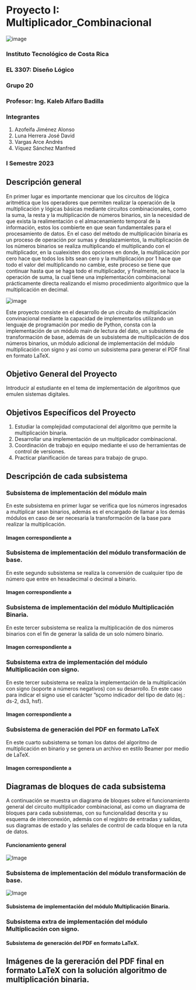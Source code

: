 # Proyecto I: Multiplicador_Combinacional

![image](https://user-images.githubusercontent.com/111375712/195476581-b4a65f14-fa37-4b95-a1a7-ba00fbd7c58a.png)

### Instituto Tecnológico de Costa Rica
### EL 3307: Diseño Lógico
### Grupo 20
### Profesor: Ing. Kaleb Alfaro Badilla

### Integrantes
1. Azofeifa Jiménez Alonso
2. Luna Herrera José David
3. Vargas Arce Andrés
4. Víquez Sánchez Manfred

### I Semestre 2023


## Descripción general
En primer lugar es importante mencionar que los circuitos de lógica aritmética que los operadores que permiten realizar la operación de la multiplicación y lógicas básicas mediante circuitos combinacionales, como la suma, la resta y la multiplicación de números binarios, sin la necesidad de que exista la realimentación o el almacenamiento temporal de la información, estos los combierte en que sean fundamentales para el procesamiento de datos. En el caso del método de multiplicación binaria es un proceso de operación por sumas y desplazamientos, la multiplicación de los números binarios se realiza multiplicando el multiplicando con el multiplicador, en la cualexisten dos opciones en donde, la multiplicación por cero hace que todos los bits sean cero y la multiplicación por 1 hace que todo el valor del multiplicando no cambie, este proceso se tiene que continuar hasta que se haga todo el multiplicador, y finalmente, se hace la operación de suma, la cual tiene una implementación combinacional prácticamente directa realizando el mismo procedimiento algorítmico que la multiplicación en decimal.

![image](https://user-images.githubusercontent.com/111375712/226212475-083ccd67-8f55-4391-8ccd-a957bed57154.png)

Este proyecto consiste en el desarrollo de un circuito de multiplicación convinacional mediante la capacidad de implementarlos utilizando un lenguaje de programación por medio de Python, consta con la implementación de un módulo main de lectura del dato, un subsistema de transformación de base, además de un subsistema de multiplicación de dos números binarios, un módulo adicional de implementación del módulo multiplicación con signo y así como un subsistema para generar el PDF final en formato LaTeX.


## Objetivo General del Proyecto
Introducir al estudiante en el tema de implementación de algoritmos que emulen sistemas digitales.

##  Objetivos Específicos del Proyecto
1. Estudiar la complejidad computacional del algoritmo que permite la multiplicación binaria.
2. Desarrollar una implementación de un multiplicador combinacional.
3. Coordinación de trabajo en equipo mediante el uso de herramientas de control de versiones.
4. Practicar planificación de tareas para trabajo de grupo.


## Descripción de cada subsistema
### Subsistema de implementación del módulo main
En este subsistema en primer lugar se verifica que los números ingresados a multiplicar sean binarios, además es el encargado de llamar a los demás módulos en caso de ser necesaria la transformación de la base para realizar la multiplicación.

#### Imagen correspondiente a 




### Subsistema de implementación del módulo transformación de base.
En este segundo subsistema se realiza la conversión de cualquier tipo de número que entre en hexadecimal o decimal a binario.

#### Imagen correspondiente a






### Subsistema de implementación del módulo Multiplicación Binaria.
En este tercer subsistema se realiza la multiplicación de dos números binarios con el fin de generar la salida de un solo número binario.

#### Imagen correspondiente a


### Subsistema extra de implementación del módulo Multiplicación con signo.
En este tercer subsistema se realiza la implementación de la multiplicación con signo (soporte a números negativos) con su desarrollo. En este caso para indicar el signo use el carácter ”sçomo indicador del tipo de dato (ej.: ds-2, ds3, hsf).

#### Imagen correspondiente a



### Subsistema de generación del PDF en formato LaTeX
En este cuarto subsistema se toman los datos del algoritmo de multiplicación en binario y se genera un archivo en estilo Beamer por medio de LaTeX.

#### Imagen correspondiente a 



## Diagramas de bloques de cada subsistema
A continuación se muestra un diagrama de bloques sobre el funcionamiento general del circuito multiplicador combinacional, así como un diagrama de bloques para cada subsistemas, con su funcionalidad descrita y su esquema de interconexión, además con el registro de entradas y salidas, sus diagramas de estado y las señales de control de cada bloque en la ruta de datos.

#### Funcionamiento general

![Image](https://user-images.githubusercontent.com/111375712/224883886-803199b0-54e4-436c-9e0a-a8afbbfcb0c8.png)


### Subsistema de implementación del módulo transformación de base.

![Image](https://user-images.githubusercontent.com/111375712/225014855-e54d9a86-ffb1-4756-a829-c24e7fa8b37c.png)


#### Subsistema de implementación del módulo Multiplicación Binaria.



### Subsistema extra de implementación del módulo Multiplicación con signo.



#### Subsistema de generación del PDF en formato LaTeX.




## Imágenes de la gereración del PDF final en formato LaTeX con la solución algoritmo de multiplicación binaria.




